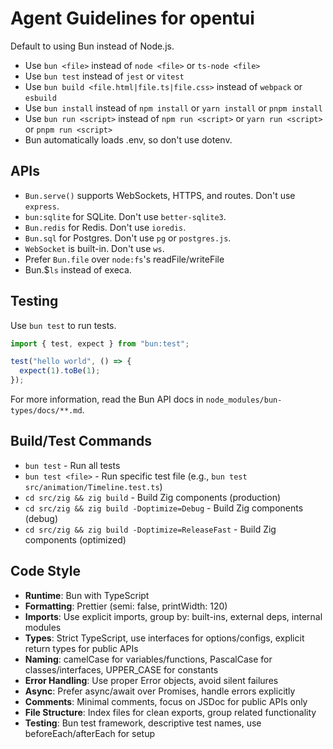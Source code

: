 # Agent Guidelines for opentui

Default to using Bun instead of Node.js.

- Use `bun <file>` instead of `node <file>` or `ts-node <file>`
- Use `bun test` instead of `jest` or `vitest`
- Use `bun build <file.html|file.ts|file.css>` instead of `webpack` or `esbuild`
- Use `bun install` instead of `npm install` or `yarn install` or `pnpm install`
- Use `bun run <script>` instead of `npm run <script>` or `yarn run <script>` or `pnpm run <script>`
- Bun automatically loads .env, so don't use dotenv.

## APIs

- `Bun.serve()` supports WebSockets, HTTPS, and routes. Don't use `express`.
- `bun:sqlite` for SQLite. Don't use `better-sqlite3`.
- `Bun.redis` for Redis. Don't use `ioredis`.
- `Bun.sql` for Postgres. Don't use `pg` or `postgres.js`.
- `WebSocket` is built-in. Don't use `ws`.
- Prefer `Bun.file` over `node:fs`'s readFile/writeFile
- Bun.$`ls` instead of execa.

## Testing

Use `bun test` to run tests.

```ts#index.test.ts
import { test, expect } from "bun:test";

test("hello world", () => {
  expect(1).toBe(1);
});
```

For more information, read the Bun API docs in `node_modules/bun-types/docs/**.md`.

## Build/Test Commands

- `bun test` - Run all tests
- `bun test <file>` - Run specific test file (e.g., `bun test src/animation/Timeline.test.ts`)
- `cd src/zig && zig build` - Build Zig components (production)
- `cd src/zig && zig build -Doptimize=Debug` - Build Zig components (debug)
- `cd src/zig && zig build -Doptimize=ReleaseFast` - Build Zig components (optimized)

## Code Style

- **Runtime**: Bun with TypeScript
- **Formatting**: Prettier (semi: false, printWidth: 120)
- **Imports**: Use explicit imports, group by: built-ins, external deps, internal modules
- **Types**: Strict TypeScript, use interfaces for options/configs, explicit return types for public APIs
- **Naming**: camelCase for variables/functions, PascalCase for classes/interfaces, UPPER_CASE for constants
- **Error Handling**: Use proper Error objects, avoid silent failures
- **Async**: Prefer async/await over Promises, handle errors explicitly
- **Comments**: Minimal comments, focus on JSDoc for public APIs only
- **File Structure**: Index files for clean exports, group related functionality
- **Testing**: Bun test framework, descriptive test names, use beforeEach/afterEach for setup
